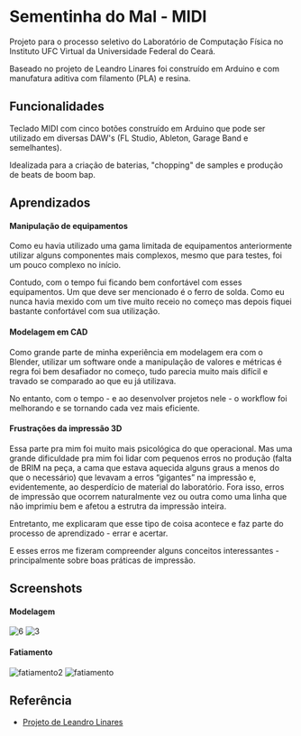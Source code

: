 
# Sementinha do Mal - MIDI

Projeto para o processo seletivo do Laboratório de Computação Física no Instituto UFC Virtual da Universidade Federal do Ceará.

Baseado no projeto de Leandro Linares foi construído em Arduino e com manufatura aditiva com filamento (PLA) e resina.


## Funcionalidades

Teclado MIDI com cinco botões construído em Arduino que pode ser utilizado em diversas DAW's (FL Studio, Ableton, Garage Band e semelhantes).

Idealizada para a criação de baterias, "chopping" de samples e produção de beats de boom bap.

## Aprendizados
#### Manipulação de equipamentos
Como eu havia utilizado uma gama limitada de equipamentos anteriormente utilizar alguns componentes mais complexos, mesmo que para testes, foi um pouco complexo no início.

Contudo, com o tempo fui ficando bem confortável com esses equipamentos. Um que deve ser mencionado é o ferro de solda. Como eu nunca havia mexido com um tive muito receio no começo mas depois fiquei bastante confortável com sua utilização.

#### Modelagem em CAD 
Como grande parte de minha experiência em modelagem era com o Blender, utilizar um software onde a manipulação de valores e métricas é regra foi bem desafiador no começo, tudo parecia muito mais difícil e travado se comparado ao que eu já utilizava.

No entanto, com o tempo - e ao desenvolver projetos nele - o workflow foi melhorando e se tornando cada vez mais eficiente.

#### Frustrações da impressão 3D 
Essa parte pra mim foi muito mais psicológica do que operacional. Mas uma grande dificuldade pra mim foi lidar com pequenos erros no produção (falta de BRIM na peça, a cama que estava aquecida alguns graus a menos do que o necessário) que levavam a erros “gigantes” na impressão e, evidentemente, ao desperdício de material do laboratório. Fora isso, erros de impressão que ocorrem naturalmente vez ou outra como uma linha que não imprimiu bem e afetou a estrutra da impressão inteira. 

Entretanto, me explicaram que esse tipo de coisa acontece e faz parte do processo de aprendizado - errar e acertar. 

E esses erros me fizeram compreender alguns conceitos interessantes - principalmente sobre boas práticas de impressão.


## Screenshots

#### Modelagem
![6](https://github.com/ribeiroLevi/MIDI-ARDUINO/assets/126264441/36d11036-7eca-494e-abf2-dfaa402518aa)
![3](https://github.com/ribeiroLevi/MIDI-ARDUINO/assets/126264441/bae5c77a-745a-41df-8919-5e0b9f4c82cc)

#### Fatiamento
![fatiamento2](https://github.com/ribeiroLevi/MIDI-ARDUINO/assets/126264441/50aed935-d7a3-4515-b68d-18f212dce133)
![fatiamento](https://github.com/ribeiroLevi/MIDI-ARDUINO/assets/126264441/fae744c6-1411-4252-ad14-d7f1656c4199)


## Referência

 - [Projeto de Leandro Linares](https://leandrolinares.com/blog/arduino-midi-controller/)
